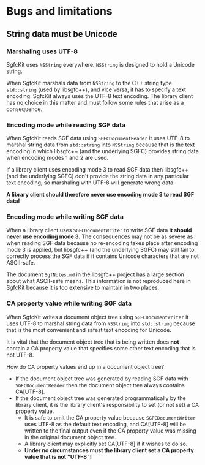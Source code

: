 # Bugs and limitations

## String data must be Unicode

### Marshaling uses UTF-8

SgfcKit uses `NSString` everywhere. `NSString` is designed to hold a Unicode string.

When SgfcKit marshals data from `NSString` to the C++ string type `std::string` (used by libsgfc++), and vice versa, it has to specify a text encoding. SgfcKit always uses the UTF-8 text encoding. The library client has no choice in this matter and must follow some rules that arise as a consequence.

### Encoding mode while reading SGF data

When SgfcKit reads SGF data using `SGFCDocumentReader` it uses UTF-8 to marshal string data from `std::string` into `NSString` because that is the text encoding in which libsgfc++ (and the underlying SGFC) provides string data when encoding modes 1 and 2 are used.

If a library client uses encoding mode 3 to read SGF data then libsgfc++ (and the underlying SGFC) don't provide the string data in any particular text encoding, so marshaling with UTF-8 will generate wrong data.

**A library client should therefore never use encoding mode 3 to read SGF data!**

### Encoding mode while writing SGF data

When a library client uses `SGFCDocumentWriter` to write SGF data **it should never use encoding mode 3**. The consequences may not be as severe as when reading SGF data because no re-encoding takes place after encoding mode 3 is applied, but libsgfc++ (and the underlying SGFC) may still fail to correctly process the SGF data if it contains Unicode characters that are not ASCII-safe.

The document `SgfNotes.md` in the libsgfc++ project has a large section about what ASCII-safe means. This information is not reproduced here in SgfcKit because it is too extensive to maintain in two places.

### CA property value while writing SGF data

When SgfcKit writes a document object tree using `SGFCDocumentWriter` it uses UTF-8 to marshal string data from `NSString` into `std::string` because that is the most convenient and safest text encoding for Unicode.

It is vital that the document object tree that is being written does **not** contain a CA property value that specifies some other text encoding that is not UTF-8.

How do CA property values end up in a document object tree?

- If the document object tree was generated by reading SGF data with `SGFCDocumentReader` then the document object tree always contains CA[UTF-8].
- If the document object tree was generated programmatically by the library client, it is the library client's responsibility to set (or not set) a CA property value.
  - It is safe to omit the CA property value because `SGFCDocumentWriter` uses UTF-8 as the default text encoding, and CA[UTF-8] will be written to the final output even if the CA property value was missing in the original document object tree.
  - A library client may explicitly set CA[UTF-8] if it wishes to do so.
  - **Under no circumstances must the library client set a CA property value that is not "UTF-8"!**

